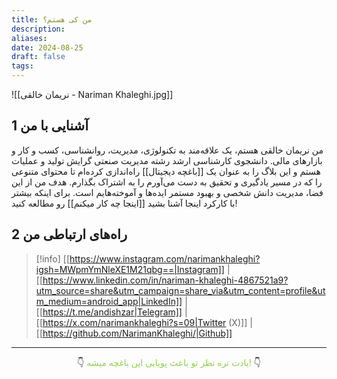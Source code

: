 ```yaml
---
title: من کی هستم؟
description: 
aliases: 
date: 2024-08-25
draft: false
tags:
---
```

![[نریمان خالقی - Nariman Khaleghi.jpg]]
## 1 آشنایی با من
من نریمان خالقی هستم، یک علاقه‌مند به تکنولوژی، مدیریت، روانشناسی، کسب و کار و بازارهای مالی. دانشجوی کارشناسی ارشد رشته مدیریت صنعتی گرایش تولید و عملیات هستم و این بلاگ را به عنوان یک [[باغچه دیجیتال]] راه‌اندازی کرده‌ام تا محتوای متنوعی را که در مسیر یادگیری و تحقیق به دست می‌آورم را به اشتراک بگذارم. هدف من از این فضا، مدیریت دانش شخصی و بهبود مستمر ایده‌ها و آموخته‌هایم است.
برای اینکه بیشتر با کارکرد اینجا آشنا بشید [[اینجا چه کار میکنم]] رو مطالعه کنید!


## 2 راه‌های ارتباطی من
>[!info]
> [[https://www.instagram.com/narimankhaleghi?igsh=MWpmYmNleXE1M21qbg==|Instagram]] | [[https://www.linkedin.com/in/nariman-khaleghi-4867521a9?utm_source=share&utm_campaign=share_via&utm_content=profile&utm_medium=android_app|LinkedIn]] | [[https://t.me/andishzar|Telegram]] | [[https://x.com/narimankhaleghi?s=09|Twitter (X)]] | [[https://github.com/NarimanKhaleghi/|Github]]

---
<center>👇 <font color="#92d050">یادت نره نظر تو باعث پویایی این باغچه میشه!</font> 👇</center>